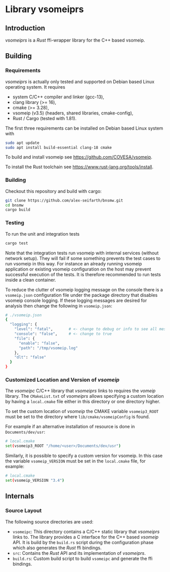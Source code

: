 # Library vsomeiprs

## Introduction 

*vsomeiprs* is a *Rust* ffi-wrapper library for the C++ based vsomeip.

## Building

### Requirements

*vsomeiprs* is actually only tested and supported on Debian based Linux operating system.
It requires
* system C/C++ compiler and linker (gcc-13),
* clang library (>= 16),
* cmake (>= 3.28),
* vsomeip (v3.5) (headers, shared libraries, cmake-config),
* Rust / Cargo (tested with 1.81).

The first three requirements can be installed on Debian based Linux system with
```bash
sudo apt update
sudo apt install build-essential clang-18 cmake
```

To build and install vsomeip see https://github.com/COVESA/vsomeip.

To install the Rust toolchain see https://www.rust-lang.org/tools/install.

### Building

Checkout this repository and build with cargo:
```bash
git clone https://github.com/alex-seifarth/bnsmw.git
cd bnsmw
cargo build
```

### Testing

To run the unit and integration tests
```bash
cargo test
```
Note that the integration tests run vsomeip with internal services (without network setup).
They will fail if some something prevents the test cases to run vsomeip in this way. For 
instance an already running vsomeip application or existing vsomeip configuration on the host
may prevent successful execution of the tests. It is therefore recommended to run tests inside 
a clean container.

To reduce the clutter of vsomeip logging message on the console there is a `vsomeip.json` configuration file under the package directory that disables vsomeip console logging. If these logging messages are desired for analysis then change the following in `vsomeip.json`:
```bash
# ./vsomeip.json
{
  "logging": {
    "level": "fatal",       # <- change to debug or info to see all messages
    "console": "false",     # <- change to true
    "file": {
      "enable": "false",
      "path": "/tmp/vsomeip.log"
    },
    "dlt": "false"
  }
}
```


### Customized Location and Version of *vsomeip*

The *vsomeipc* C/C++ library that *vsomeiprs* links to requires the *vomeip* library. The `CMakeList.txt` of *vsomeiprs* allows specifying a custom location by having a `local.cmake` file either in this directory or one directory higher.

To set the custom location of *vsomeip* the CMAKE variable `vsomeip3_ROOT` must be set to the directory where `lib/cmake/vsomeipConfig` is found.

For example if an alternative installation of resource is done in `Documents/dev/usr`:
```bash 
# local.cmake
set(vsomeip3_ROOT "/home/<user>/Documents/dev/usr")
```
Similarly, it is possible to specify a custom version
for vsomeip. In this case the variable `vsomeip_VERSION` must be set in the `local.cmake` file, for example:
```bash 
# local.cmake
set(vsomeip_VERSION "3.4")
```


## Internals

### Source Layout

The following source directories are used:

- `vsomeipc`: This directory contains a C/C++ static library that *vsomeiprs* links to. The library provides a C interface for the C++ based *vsomeip* API. It is build by the `build.rs` script during the configuration phase which also generates the *Rust* ffi bindings.
- `src`: Contains the *Rust* API and its implementation of *vsomeiprs*.
- `build.rs`: Custom build script to build `vsomeipc` and generate the ffi bindings.

